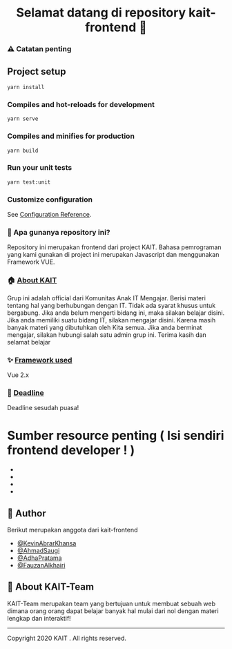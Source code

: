 <h1 align="center">Selamat datang di repository kait-frontend 👋</h1>

### ⚠ Catatan penting
## Project setup
```
yarn install
```

### Compiles and hot-reloads for development
```
yarn serve
```

### Compiles and minifies for production
```
yarn build
```

### Run your unit tests
```
yarn test:unit
```

### Customize configuration
See [Configuration Reference](https://cli.vuejs.org/config/).

### 🤔 Apa gunanya repository ini?
Repository ini merupakan frontend dari project KAIT. Bahasa pemrograman yang kami gunakan di project ini merupakan Javascript dan menggunakan Framework VUE. 

### 🏠 <a href="https://uarnix.com/">About KAIT</a>
Grup ini adalah official dari Komunitas Anak IT Mengajar. Berisi materi tentang hal yang berhubungan dengan IT.
Tidak ada syarat khusus untuk bergabung. Jika anda belum mengerti bidang ini, maka silakan belajar disini.
Jika anda memiliki suatu bidang IT, silakan mengajar disini. Karena masih banyak materi yang dibutuhkan oleh Kita semua.
Jika anda berminat mengajar, silakan hubungi salah satu admin grup ini.
Terima kasih dan selamat belajar

### ✨ <a href="https://uarnix.com/">Framework used</a>
Vue 2.x

### 📆 <a href="https://uarnix.com/">Deadline</a>
Deadline sesudah puasa!



# Sumber resource penting ( Isi sendiri frontend developer ! )
- 
- 
- 
- 

## 🧑 Author

Berikut merupakan anggota dari kait-frontend
- <a href="https://web.facebook.com/kevariable"> @KevinAbrarKhansa</a>
- <a href="https://web.facebook.com/ahmadsaugi.gis">@AhmadSaugi </a>
- <a href="https://web.facebook.com/adha.pratama.14203">@AdhaPratama </a>
- <a href="https://web.facebook.com/fauzan.alkhairiii.79">@FauzanAlkhairi </a>



## 🤝 About KAIT-Team
KAIT-Team merupakan team yang bertujuan untuk membuat sebuah web dimana orang orang dapat belajar banyak hal mulai dari nol dengan materi lengkap dan interaktif!


------------


Copyright 2020 KAIT . All rights reserved.


